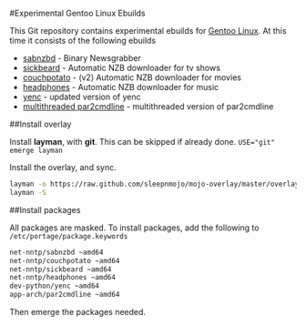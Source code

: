 #Experimental Gentoo Linux Ebuilds

This Git repository contains experimental ebuilds for [Gentoo Linux](http://www.gentoo.org/). At this time it consists of the following ebuilds

- [sabnzbd](http://sabnzbd.org/) - Binary Newsgrabber
- [sickbeard](http://sickbeard.com/) - Automatic NZB downloader for tv shows
- [couchpotato](http://couchpota.to/) - (v2) Automatic NZB downloader for movies
- [headphones](http://headphones.codeshy.com/forum/) - Automatic NZB downloader for music
- [yenc](http://www.golug.it/yenc.html) - updated version of yenc
- [multithreaded par2cmdline](http://chuchusoft.com/par2_tbb/index.html) - multithreaded version of par2cmdline

##Install overlay

Install **layman**, with **git**. This can be skipped if already done.
`USE="git"  emerge layman`

Install the overlay, and sync.

```bash
layman -o https://raw.github.com/sleepnmojo/mojo-overlay/master/overlay.xml -a mojo
layman -S
```

##Install packages

All packages are masked.  To install packages, add the following to `/etc/portage/package.keywords`

```bash
net-nntp/sabnzbd ~amd64
net-nntp/couchpotato ~amd64
net-nntp/sickbeard ~amd64
net-nntp/headphones ~amd64
dev-python/yenc ~amd64
app-arch/par2cmdline ~amd64
```

Then emerge the packages needed.

